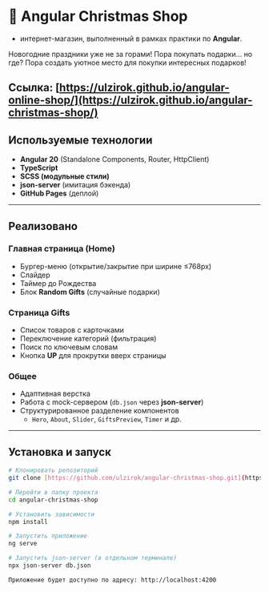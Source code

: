 # 🎄 Angular Christmas Shop 
- интернет-магазин, выполненный в рамках практики по **Angular**.

Новогодние праздники уже не за горами! Пора покупать подарки... но где?
Пора создать уютное место для покупки интересных подарков!

## Ссылка: [https://ulzirok.github.io/angular-online-shop/](https://ulzirok.github.io/angular-christmas-shop/)

## Используемые технологии
- **Angular 20** (Standalone Components, Router, HttpClient)  
- **TypeScript**  
- **SCSS (модульные стили)**  
- **json-server** (имитация бэкенда)  
- **GitHub Pages** (деплой)
  
---

## Реализовано

### Главная страница (Home)
- Бургер-меню (открытие/закрытие при ширине ≤768px)  
- Слайдер  
- Таймер до Рождества  
- Блок **Random Gifts** (случайные подарки)  

### Страница Gifts
- Список товаров с карточками  
- Переключение категорий (фильтрация)  
- Поиск по ключевым словам  
- Кнопка **UP** для прокрутки вверх страницы  

### Общее
- Адаптивная верстка  
- Работа с mock-сервером (`db.json` через **json-server**)  
- Структурированное разделение компонентов  
  - `Hero`, `About`, `Slider`, `GiftsPreview`, `Timer` и др.
---

## Установка и запуск

```bash
# Клонировать репозиторий
git clone [https://github.com/ulzirok/angular-christmas-shop.git](https://github.com/ulzirok/angular-christmas-shop.git)

# Перейти в папку проекта
cd angular-christmas-shop

# Установить зависимости
npm install

# Запустить приложение
ng serve

# Запустить json-server (в отдельном терминале)
npx json-server db.json

Приложение будет доступно по адресу: http://localhost:4200





